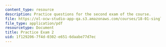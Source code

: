 ```yaml
---
content_type: resource
description: Practice questions for the second exam of the course.
file: https://ol-ocw-studio-app-qa.s3.amazonaws.com/courses/18-01-single-variable-calculus-fall-2006/1f1292067f4d0302e6516daabe77d7ec_prexam2b.pdf
file_type: application/pdf
resourcetype: Document
title: Practice Exam 2
uid: 1f129206-7f4d-0302-e651-6daabe77d7ec
---
```

